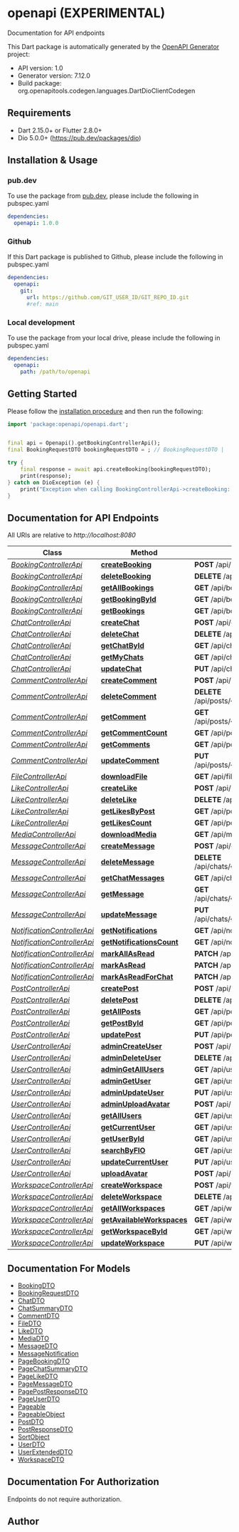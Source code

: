 # openapi (EXPERIMENTAL)
Documentation for API endpoints

This Dart package is automatically generated by the [OpenAPI Generator](https://openapi-generator.tech) project:

- API version: 1.0
- Generator version: 7.12.0
- Build package: org.openapitools.codegen.languages.DartDioClientCodegen

## Requirements

* Dart 2.15.0+ or Flutter 2.8.0+
* Dio 5.0.0+ (https://pub.dev/packages/dio)

## Installation & Usage

### pub.dev
To use the package from [pub.dev](https://pub.dev), please include the following in pubspec.yaml
```yaml
dependencies:
  openapi: 1.0.0
```

### Github
If this Dart package is published to Github, please include the following in pubspec.yaml
```yaml
dependencies:
  openapi:
    git:
      url: https://github.com/GIT_USER_ID/GIT_REPO_ID.git
      #ref: main
```

### Local development
To use the package from your local drive, please include the following in pubspec.yaml
```yaml
dependencies:
  openapi:
    path: /path/to/openapi
```

## Getting Started

Please follow the [installation procedure](#installation--usage) and then run the following:

```dart
import 'package:openapi/openapi.dart';


final api = Openapi().getBookingControllerApi();
final BookingRequestDTO bookingRequestDTO = ; // BookingRequestDTO | 

try {
    final response = await api.createBooking(bookingRequestDTO);
    print(response);
} catch on DioException (e) {
    print("Exception when calling BookingControllerApi->createBooking: $e\n");
}

```

## Documentation for API Endpoints

All URIs are relative to *http://localhost:8080*

Class | Method | HTTP request | Description
------------ | ------------- | ------------- | -------------
[*BookingControllerApi*](doc/BookingControllerApi.md) | [**createBooking**](doc/BookingControllerApi.md#createbooking) | **POST** /api/bookings | 
[*BookingControllerApi*](doc/BookingControllerApi.md) | [**deleteBooking**](doc/BookingControllerApi.md#deletebooking) | **DELETE** /api/bookings/{id} | 
[*BookingControllerApi*](doc/BookingControllerApi.md) | [**getAllBookings**](doc/BookingControllerApi.md#getallbookings) | **GET** /api/bookings | 
[*BookingControllerApi*](doc/BookingControllerApi.md) | [**getBookingById**](doc/BookingControllerApi.md#getbookingbyid) | **GET** /api/bookings/{id} | 
[*BookingControllerApi*](doc/BookingControllerApi.md) | [**getBookings**](doc/BookingControllerApi.md#getbookings) | **GET** /api/bookings/me | 
[*ChatControllerApi*](doc/ChatControllerApi.md) | [**createChat**](doc/ChatControllerApi.md#createchat) | **POST** /api/chats | 
[*ChatControllerApi*](doc/ChatControllerApi.md) | [**deleteChat**](doc/ChatControllerApi.md#deletechat) | **DELETE** /api/chats/{id} | 
[*ChatControllerApi*](doc/ChatControllerApi.md) | [**getChatById**](doc/ChatControllerApi.md#getchatbyid) | **GET** /api/chats/{id} | 
[*ChatControllerApi*](doc/ChatControllerApi.md) | [**getMyChats**](doc/ChatControllerApi.md#getmychats) | **GET** /api/chats/my | 
[*ChatControllerApi*](doc/ChatControllerApi.md) | [**updateChat**](doc/ChatControllerApi.md#updatechat) | **PUT** /api/chats/{id} | 
[*CommentControllerApi*](doc/CommentControllerApi.md) | [**createComment**](doc/CommentControllerApi.md#createcomment) | **POST** /api/posts/{postId}/comments | 
[*CommentControllerApi*](doc/CommentControllerApi.md) | [**deleteComment**](doc/CommentControllerApi.md#deletecomment) | **DELETE** /api/posts/{postId}/comments/{commentId} | 
[*CommentControllerApi*](doc/CommentControllerApi.md) | [**getComment**](doc/CommentControllerApi.md#getcomment) | **GET** /api/posts/{postId}/comments/{commentId} | 
[*CommentControllerApi*](doc/CommentControllerApi.md) | [**getCommentCount**](doc/CommentControllerApi.md#getcommentcount) | **GET** /api/posts/{postId}/comments/count | 
[*CommentControllerApi*](doc/CommentControllerApi.md) | [**getComments**](doc/CommentControllerApi.md#getcomments) | **GET** /api/posts/{postId}/comments | 
[*CommentControllerApi*](doc/CommentControllerApi.md) | [**updateComment**](doc/CommentControllerApi.md#updatecomment) | **PUT** /api/posts/{postId}/comments/{commentId} | 
[*FileControllerApi*](doc/FileControllerApi.md) | [**downloadFile**](doc/FileControllerApi.md#downloadfile) | **GET** /api/files/{filename} | 
[*LikeControllerApi*](doc/LikeControllerApi.md) | [**createLike**](doc/LikeControllerApi.md#createlike) | **POST** /api/posts/{postId}/likes | 
[*LikeControllerApi*](doc/LikeControllerApi.md) | [**deleteLike**](doc/LikeControllerApi.md#deletelike) | **DELETE** /api/posts/{postId}/likes | 
[*LikeControllerApi*](doc/LikeControllerApi.md) | [**getLikesByPost**](doc/LikeControllerApi.md#getlikesbypost) | **GET** /api/posts/{postId}/likes | 
[*LikeControllerApi*](doc/LikeControllerApi.md) | [**getLikesCount**](doc/LikeControllerApi.md#getlikescount) | **GET** /api/posts/{postId}/likes/count | 
[*MediaControllerApi*](doc/MediaControllerApi.md) | [**downloadMedia**](doc/MediaControllerApi.md#downloadmedia) | **GET** /api/media/{filename} | 
[*MessageControllerApi*](doc/MessageControllerApi.md) | [**createMessage**](doc/MessageControllerApi.md#createmessage) | **POST** /api/chats/{chatId}/messages | 
[*MessageControllerApi*](doc/MessageControllerApi.md) | [**deleteMessage**](doc/MessageControllerApi.md#deletemessage) | **DELETE** /api/chats/{chatId}/messages/{messageId} | 
[*MessageControllerApi*](doc/MessageControllerApi.md) | [**getChatMessages**](doc/MessageControllerApi.md#getchatmessages) | **GET** /api/chats/{chatId}/messages | 
[*MessageControllerApi*](doc/MessageControllerApi.md) | [**getMessage**](doc/MessageControllerApi.md#getmessage) | **GET** /api/chats/{chatId}/messages/{messageId} | 
[*MessageControllerApi*](doc/MessageControllerApi.md) | [**updateMessage**](doc/MessageControllerApi.md#updatemessage) | **PUT** /api/chats/{chatId}/messages/{messageId} | 
[*NotificationControllerApi*](doc/NotificationControllerApi.md) | [**getNotifications**](doc/NotificationControllerApi.md#getnotifications) | **GET** /api/notifications | 
[*NotificationControllerApi*](doc/NotificationControllerApi.md) | [**getNotificationsCount**](doc/NotificationControllerApi.md#getnotificationscount) | **GET** /api/notifications/count | 
[*NotificationControllerApi*](doc/NotificationControllerApi.md) | [**markAllAsRead**](doc/NotificationControllerApi.md#markallasread) | **PATCH** /api/notifications/read-all | 
[*NotificationControllerApi*](doc/NotificationControllerApi.md) | [**markAsRead**](doc/NotificationControllerApi.md#markasread) | **PATCH** /api/notifications/{id}/read | 
[*NotificationControllerApi*](doc/NotificationControllerApi.md) | [**markAsReadForChat**](doc/NotificationControllerApi.md#markasreadforchat) | **PATCH** /api/notifications/chat/{id}/read | 
[*PostControllerApi*](doc/PostControllerApi.md) | [**createPost**](doc/PostControllerApi.md#createpost) | **POST** /api/posts | 
[*PostControllerApi*](doc/PostControllerApi.md) | [**deletePost**](doc/PostControllerApi.md#deletepost) | **DELETE** /api/posts/{id} | 
[*PostControllerApi*](doc/PostControllerApi.md) | [**getAllPosts**](doc/PostControllerApi.md#getallposts) | **GET** /api/posts | 
[*PostControllerApi*](doc/PostControllerApi.md) | [**getPostById**](doc/PostControllerApi.md#getpostbyid) | **GET** /api/posts/{id} | 
[*PostControllerApi*](doc/PostControllerApi.md) | [**updatePost**](doc/PostControllerApi.md#updatepost) | **PUT** /api/posts/{id} | 
[*UserControllerApi*](doc/UserControllerApi.md) | [**adminCreateUser**](doc/UserControllerApi.md#admincreateuser) | **POST** /api/users | 
[*UserControllerApi*](doc/UserControllerApi.md) | [**adminDeleteUser**](doc/UserControllerApi.md#admindeleteuser) | **DELETE** /api/users/{id} | 
[*UserControllerApi*](doc/UserControllerApi.md) | [**adminGetAllUsers**](doc/UserControllerApi.md#admingetallusers) | **GET** /api/users/full | 
[*UserControllerApi*](doc/UserControllerApi.md) | [**adminGetUser**](doc/UserControllerApi.md#admingetuser) | **GET** /api/users/{id}/full | 
[*UserControllerApi*](doc/UserControllerApi.md) | [**adminUpdateUser**](doc/UserControllerApi.md#adminupdateuser) | **PUT** /api/users/{id} | 
[*UserControllerApi*](doc/UserControllerApi.md) | [**adminUploadAvatar**](doc/UserControllerApi.md#adminuploadavatar) | **POST** /api/users/{id}/avatar | 
[*UserControllerApi*](doc/UserControllerApi.md) | [**getAllUsers**](doc/UserControllerApi.md#getallusers) | **GET** /api/users | 
[*UserControllerApi*](doc/UserControllerApi.md) | [**getCurrentUser**](doc/UserControllerApi.md#getcurrentuser) | **GET** /api/users/me | 
[*UserControllerApi*](doc/UserControllerApi.md) | [**getUserById**](doc/UserControllerApi.md#getuserbyid) | **GET** /api/users/{id} | 
[*UserControllerApi*](doc/UserControllerApi.md) | [**searchByFIO**](doc/UserControllerApi.md#searchbyfio) | **GET** /api/users/search | 
[*UserControllerApi*](doc/UserControllerApi.md) | [**updateCurrentUser**](doc/UserControllerApi.md#updatecurrentuser) | **PUT** /api/users/me | 
[*UserControllerApi*](doc/UserControllerApi.md) | [**uploadAvatar**](doc/UserControllerApi.md#uploadavatar) | **POST** /api/users/me/avatar | 
[*WorkspaceControllerApi*](doc/WorkspaceControllerApi.md) | [**createWorkspace**](doc/WorkspaceControllerApi.md#createworkspace) | **POST** /api/workspaces | 
[*WorkspaceControllerApi*](doc/WorkspaceControllerApi.md) | [**deleteWorkspace**](doc/WorkspaceControllerApi.md#deleteworkspace) | **DELETE** /api/workspaces/{id} | 
[*WorkspaceControllerApi*](doc/WorkspaceControllerApi.md) | [**getAllWorkspaces**](doc/WorkspaceControllerApi.md#getallworkspaces) | **GET** /api/workspaces | 
[*WorkspaceControllerApi*](doc/WorkspaceControllerApi.md) | [**getAvailableWorkspaces**](doc/WorkspaceControllerApi.md#getavailableworkspaces) | **GET** /api/workspaces/available | 
[*WorkspaceControllerApi*](doc/WorkspaceControllerApi.md) | [**getWorkspaceById**](doc/WorkspaceControllerApi.md#getworkspacebyid) | **GET** /api/workspaces/{id} | 
[*WorkspaceControllerApi*](doc/WorkspaceControllerApi.md) | [**updateWorkspace**](doc/WorkspaceControllerApi.md#updateworkspace) | **PUT** /api/workspaces/{id} | 


## Documentation For Models

 - [BookingDTO](doc/BookingDTO.md)
 - [BookingRequestDTO](doc/BookingRequestDTO.md)
 - [ChatDTO](doc/ChatDTO.md)
 - [ChatSummaryDTO](doc/ChatSummaryDTO.md)
 - [CommentDTO](doc/CommentDTO.md)
 - [FileDTO](doc/FileDTO.md)
 - [LikeDTO](doc/LikeDTO.md)
 - [MediaDTO](doc/MediaDTO.md)
 - [MessageDTO](doc/MessageDTO.md)
 - [MessageNotification](doc/MessageNotification.md)
 - [PageBookingDTO](doc/PageBookingDTO.md)
 - [PageChatSummaryDTO](doc/PageChatSummaryDTO.md)
 - [PageLikeDTO](doc/PageLikeDTO.md)
 - [PageMessageDTO](doc/PageMessageDTO.md)
 - [PagePostResponseDTO](doc/PagePostResponseDTO.md)
 - [PageUserDTO](doc/PageUserDTO.md)
 - [Pageable](doc/Pageable.md)
 - [PageableObject](doc/PageableObject.md)
 - [PostDTO](doc/PostDTO.md)
 - [PostResponseDTO](doc/PostResponseDTO.md)
 - [SortObject](doc/SortObject.md)
 - [UserDTO](doc/UserDTO.md)
 - [UserExtendedDTO](doc/UserExtendedDTO.md)
 - [WorkspaceDTO](doc/WorkspaceDTO.md)


## Documentation For Authorization

Endpoints do not require authorization.


## Author



